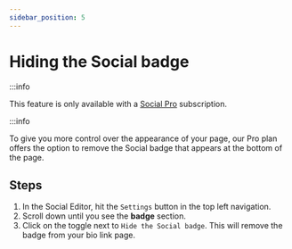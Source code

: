 ```yaml
---
sidebar_position: 5
---
```


# Hiding the Social badge

:::info

This feature is only available with a [Social Pro](https://socialwp.io/#pricing) subscription.

:::info

To give you more control over the appearance of your page, our Pro plan offers the option to remove the Social badge that appears at the bottom of the page.

## Steps

1. In the Social Editor, hit the `Settings` button in the top left navigation.
2. Scroll down until you see the **badge** section.
3. Click on the toggle next to `Hide the Social badge`. This will remove the badge from your bio link page.
